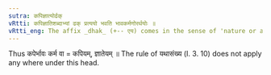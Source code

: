 ```yaml
---
sutra: कपिज्ञात्योर्ढक्
vRtti: कपिज्ञातिशब्दाभ्यां ढक् प्रत्ययो भवति भावकर्मणोरर्थयोः ॥
vRtti_eng: The affix _dhak_ (+-- एय) comes in the sense of 'nature or action thereof', after the words _kapi_ and _jnati_.
---
```

Thus कपेर्भावः कर्म वा = कपियम्, ज्ञातेयम् ॥ The rule of यथासंख्य (I. 3. 10) does not apply any where under this head.
